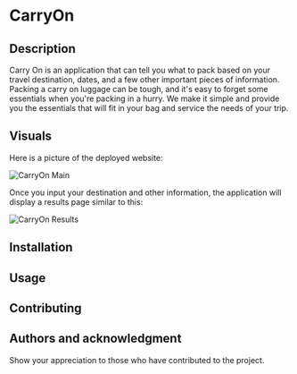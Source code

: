 # CarryOn

## Description

Carry On is an application that can tell you what to pack based on your travel destination, dates, and a few other important pieces of information. Packing a carry on luggage can be tough, and it's easy to forget some essentials when you're packing in a hurry. We make it simple and provide you the essentials that will fit in your bag and service the needs of your trip. 


## Visuals
Here is a picture of the deployed website:

![CarryOn Main](https://user-images.githubusercontent.com/113863838/201611489-6c3918ca-54e0-4760-9329-dcd5057952ae.JPG)

Once you input your destination and other information, the application will display a results page similar to this:

![CarryOn Results](https://user-images.githubusercontent.com/113863838/201611671-c889a108-66ea-4879-b0e5-5febce9cfb9c.JPG)

## Installation


## Usage
<!-- Use examples liberally, and show the expected output if you can. It's helpful to have inline the smallest example of usage that you can demonstrate, while providing links to more sophisticated examples if they are too long to reasonably include in the README. -->


## Contributing
<!-- State if you are open to contributions and what your requirements are for accepting them.

For people who want to make changes to your project, it's helpful to have some documentation on how to get started. Perhaps there is a script that they should run or some environment variables that they need to set. Make these steps explicit. These instructions could also be useful to your future self. -->


## Authors and acknowledgment
Show your appreciation to those who have contributed to the project.

